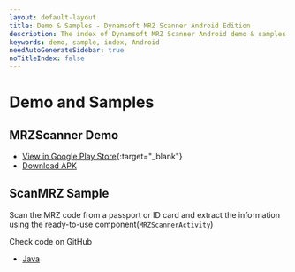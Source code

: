 ```yaml
---
layout: default-layout
title: Demo & Samples - Dynamsoft MRZ Scanner Android Edition
description: The index of Dynamsoft MRZ Scanner Android demo & samples.
keywords: demo, sample, index, Android
needAutoGenerateSidebar: true
noTitleIndex: false
---
```


# Demo and Samples

## MRZScanner Demo

- [View in Google Play Store](https://play.google.com/store/apps/details?id=com.dynamsoft.mrzscanner){:target="_blank"}
- [Download APK](https://download2.dynamsoft.com/mrzscanner/android/DynamsoftMRZScannerDemoAndroid.apk)

## ScanMRZ Sample

Scan the MRZ code from a passport or ID card and extract the information using the ready-to-use component(`MRZScannerActivity`)

Check code on GitHub

- [Java](https://github.com/Dynamsoft/mrz-scanner-mobile/tree/main/android/samples/ScanMRZ)
